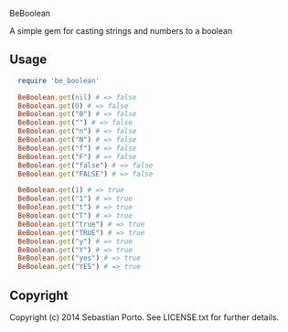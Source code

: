 BeBoolean

A simple gem for casting strings and numbers to a boolean

Usage
------

```ruby
  require 'be_boolean'

  BeBoolean.get(nil) # => false
  BeBoolean.get(0) # => false
  BeBoolean.get("0") # => false
  BeBoolean.get("") # => false
  BeBoolean.get("n") # => false
  BeBoolean.get("N") # => false
  BeBoolean.get("f") # => false
  BeBoolean.get("F") # => false
  BeBoolean.get("false") # => false
  BeBoolean.get("FALSE") # => false

  BeBoolean.get(1) # => true
  BeBoolean.get("1") # => true
  BeBoolean.get("t") # => true
  BeBoolean.get("T") # => true
  BeBoolean.get("true") # => true
  BeBoolean.get("TRUE") # => true
  BeBoolean.get("y") # => true
  BeBoolean.get("Y") # => true
  BeBoolean.get("yes") # => true
  BeBoolean.get("YES") # => true
```

Copyright
------

Copyright (c) 2014 Sebastian Porto. See LICENSE.txt for
further details.

